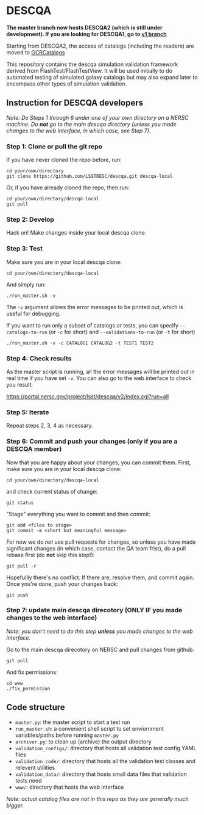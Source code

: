 # DESCQA

**The master branch now hosts DESCQA2 (which is still under development). If you are looking for DESCQA1, go to [v1 branch](https://github.com/LSSTDESC/descqa/tree/v1)**

Starting from DESCQA2, the access of catalogs (including the readers) are moved to [GCRCatalogs](https://github.com/LSSTDESC/gcr-catalogs)

This repository contains the descqa simulation validation framework derived from FlashTest/FlashTestView. It will be used initially to do automated testing of simulated galaxy catalogs but may also expand later to encompass other types of simulation validation.


## Instruction for DESCQA developers

_Note: Do Steps 1 through 6 under one of your own directory on a NERSC machine. Do **not** go to the main descqa directory (unless you made changes to the web interface, in which case, see Step 7)._


### Step 1: Clone or pull the git repo

If you have never cloned the repo before, run:

    cd your/own/directory
    git clone https://github.com/LSSTDESC/descqa.git descqa-local

Or, if you have already cloned the repo, then run:

    cd your/own/directory/descqa-local
    git pull


### Step 2: Develop

Hack on! Make changes inside your local descqa clone. 


### Step 3: Test

Make sure you are in your local descqa clone:

    cd your/own/directory/descqa-local

And simply run:

    ./run_master.sh -v

The `-v` argument allows the error messages to be printed out, which is useful for debugging. 

If you want to run only a subset of catalogs or tests, you can specify `--catalogs-to-run` (or `-c` for short) and `--validations-to-run` (or `-t` for short) 
    
    ./run_master.sh -v -c CATALOG1 CATALOG2 -t TEST1 TEST2


### Step 4: Check results

As the master script is running, all the error messages will be printed out in real time if you have set `-v`. You can also go to the web interface to check you result:

https://portal.nersc.gov/project/lsst/descqa/v2/index.cgi?run=all


### Step 5: Iterate

Repeat steps 2, 3, 4 as necessary.


### Step 6: Commit and push your changes (only if you are a DESCQA member)

Now that you are happy about your changes, you can commit them. First, make sure you are in your local descqa clone:

    cd your/own/directory/descqa-local

and check current status of change:

    git status

"Stage" everything you want to commit and then commit: 

    git add <files to stage> 
    git commit -m <short but meaningful message>
    
For now we do *not* use pull requests for changes, so unless you have made significant changes (in which case, contact the QA team frist), do a pull rebase first (do **not** skip this step!):

    git pull -r
    
Hopefullly there's no conflict. If there are, resolve them, and commit again. Once you're done, push your changes back:

    git push
    
    
### Step 7: update main descqa direcotory (ONLY IF you made changes to the web interface)

_Note: you don't need to do this step **unless** you made changes to the web interface._

Go to the main descqa direcotory on NERSC and pull changes from github:

    git pull
    
And fix permissions:

    cd www
    ./fix_permission
   

## Code structure

- `master.py`: the master script to start a test run
- `run_master.sh`: a convenient shell script to set enviornment variables/paths before running `master.py`
- `archiver.py`: to clean up (archive) the output directory
- `validation_configs/`: directory that hosts all validation test config YAML files
- `validation_code/`: directory that hosts all the validation test classes and relevent utilities
- `validation_data/`: directory that hosts small data files that validation tests need
- `www/`: directory that hosts the web interface

_Note: actual catalog files are not in this repo as they are generally much bigger._

